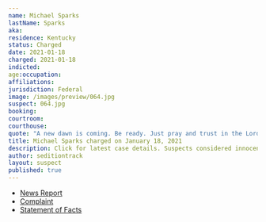 ```yaml
---
name: Michael Sparks
lastName: Sparks
aka:
residence: Kentucky
status: Charged
date: 2021-01-18
charged: 2021-01-18
indicted:
age:occupation:
affiliations:
jurisdiction: Federal
image: /images/preview/064.jpg
suspect: 064.jpg
booking:
courtroom:
courthouse:
quote: "A new dawn is coming. Be ready. Just pray and trust in the Lord."
title: Michael Sparks charged on January 18, 2021
description: Click for latest case details. Suspects considered innocent until proven guilty.
author: seditiontrack
layout: suspect
published: true
---
```

- [News Report](https://www.whas11.com/article/news/kentucky/elizabethtown-kentucky-capitol-riot-charges/417-5c05ad24-1375-4a90-a628-20196a598e61)
- [Complaint](https://www.justice.gov/opa/page/file/1357386/download)
- [Statement of Facts](https://www.justice.gov/opa/page/file/1357391/download)
